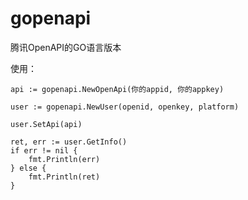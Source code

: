 gopenapi
==========

腾讯OpenAPI的GO语言版本

使用：

	api := gopenapi.NewOpenApi(你的appid, 你的appkey)

	user := gopenapi.NewUser(openid, openkey, platform)

	user.SetApi(api)

	ret, err := user.GetInfo()
	if err != nil {
		fmt.Println(err)
	} else {
		fmt.Println(ret)
	}
